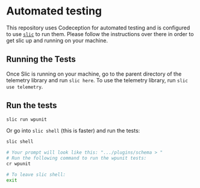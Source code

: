 # Automated testing

This repository uses Codeception for automated testing and is configured to use [`slic`](https://github.com/stellarwp/slic) to run them. Please follow the instructions over there in order to get slic up and running on your machine.

## Running the Tests

Once Slic is running on your machine, go to the parent directory of the telemetry library and run `slic here`. To use the telemetry library, run `slic use telemetry`.

## Run the tests

```bash
slic run wpunit
```

Or go into `slic shell` (this is faster) and run the tests:

```bash
slic shell

# Your prompt will look like this: ".../plugins/schema > "
# Run the following command to run the wpunit tests:
cr wpunit

# To leave slic shell:
exit
```
